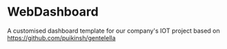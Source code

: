 # WebDashboard

A customised dashboard template for our company's IOT project based on https://github.com/puikinsh/gentelella

